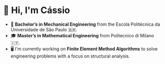 # :wave: Hi, I'm Cássio

- :scroll: **Bachelor’s in Mechanical Engineering** from the Escola Politécnica da Universidade de São Paulo :brazil:.  
- :mortar_board: **Master’s in Mathematical Engineering** from Politecnico di Milano 🇮🇹.
- 🖥️ I'm currently working on **Finite Element Method Algorithms** to solve engineering problems with a focus on structural analysis.

<!--
**cassiomura/cassiomura** is a ✨ _special_ ✨ repository because its `README.md` (this file) appears on your GitHub profile.

Here are some ideas to get you started:

- 🔭 I’m currently working on ...
- 🌱 I’m currently learning ...
- 👯 I’m looking to collaborate on ...
- 🤔 I’m looking for help with ...
- 💬 Ask me about ...
- 📫 How to reach me: ...
- 😄 Pronouns: ...
- ⚡ Fun fact: ...
-->
